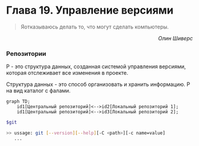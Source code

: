# Глава 19. Управление версиями

> Яотказываюсь делать то, что могут сделать компьютеры.

<p style="text-align: right;"><i>Олин Шиверс</i></p>

### Репозитории
Р - это структура данных, созданная системой управления версиями, которая отслеживает все изменения в проекте.

Структура данных - это способ организовать и хранить информацию. Р на вид каталог с фалами.

```mermaid
graph TD;
    id1[Центральный репозиторий]<-->id2[Локальный репозиторий 1];
    id1[Центральный репозиторий]<-->id3[Локальный репозиторий 2];
```

```bash
$git

>> ussage: git [--version][--help][-C <path>][-c name=value]
   ...
```


